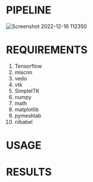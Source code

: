 # PIPELINE 

![Screenshot 2022-12-16 112350](https://user-images.githubusercontent.com/81852029/208066328-5c4f0c2f-de5d-48a6-a76d-9c9ec8202602.png)


# REQUIREMENTS
1. Tensorflow
2. miscnn
3. vedo
4. vtk
5. SimpleITK
6. numpy
7. math
8. matplotlib
9. pymeshlab
10. nibabel

# USAGE





# RESULTS




